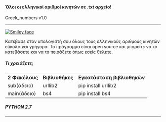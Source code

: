 <h4>Όλοι οι ελληνικοί αριθμοί κινητών σε .txt αρχείο!</h4>
<p>Greek_numbers v1.0</p>
<hr>
<a href ="https://www.paypal.me/livebanka"> <img src="https://img.shields.io/badge/PayPal-Donate-brightgreen.svg" alt="Smiley face"></a>
<p>Κατέβασε στον υπολογιστή σου όλους τους ελληνικούς αριθμούς κινητών εύκολα και γρήγορα. Το πρόγραμμα είναι open source και μπορείτε να το κατεβάσετε και να το πειράξετε όπως εσείς θέλετε.</p>
<h5>Τι χρειάζετε;</h5>
<table style="width:100%">
  <tr>
    <th>2 Φακέλους</th>
    <th>Βιβλιοθήκες</th> 
    <th>Εγκατάσταση βιβλιοθηκών</th>
  </tr>
  <tr>
    <td>sub(άδειο)</td>
    <td>urllib2</td> 
    <td>pip install urllib2</td>
  </tr>
  <tr>
    <td>main(άδειο)</td>
    <td>bs4</td> 
    <td> pip install bs4</td>
  </tr>
</table>
<h5>PYTHON 2.7 </h5>
<hr>
